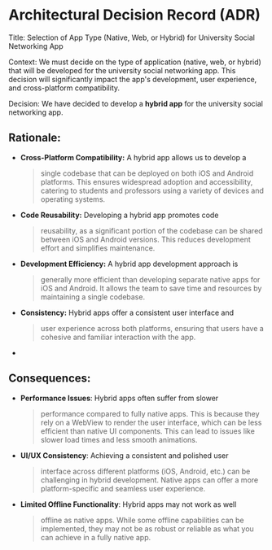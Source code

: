 # **Architectural Decision Record (ADR)** 

Title: Selection of App Type (Native, Web, or Hybrid) for University
Social Networking App 

Context: We must decide on the type of application (native, web, or
hybrid) that will be developed for the university social networking app.
This decision will significantly impact the app's development, user
experience, and cross-platform compatibility. 

Decision: We have decided to develop a **hybrid app** for the university
social networking app. 

## **Rationale:** 

- **Cross-Platform Compatibility:** A hybrid app allows us to develop a
  > single codebase that can be deployed on both iOS and Android
  > platforms. This ensures widespread adoption and accessibility,
  > catering to students and professors using a variety of devices and
  > operating systems. 

- **Code Reusability:** Developing a hybrid app promotes code
  > reusability, as a significant portion of the codebase can be shared
  > between iOS and Android versions. This reduces development effort
  > and simplifies maintenance. 

- **Development Efficiency:** A hybrid app development approach is
  > generally more efficient than developing separate native apps for
  > iOS and Android. It allows the team to save time and resources by
  > maintaining a single codebase. 

- **Consistency:** Hybrid apps offer a consistent user interface and
  > user experience across both platforms, ensuring that users have a
  > cohesive and familiar interaction with the app. 

- 

## **Consequences:** 

- **Performance Issues**: Hybrid apps often suffer from slower
  > performance compared to fully native apps. This is because they rely
  > on a WebView to render the user interface, which can be less
  > efficient than native UI components. This can lead to issues like
  > slower load times and less smooth animations. 

- **UI/UX Consistency**: Achieving a consistent and polished user
  > interface across different platforms (iOS, Android, etc.) can be
  > challenging in hybrid development. Native apps can offer a more
  > platform-specific and seamless user experience. 

- **Limited Offline Functionality**: Hybrid apps may not work as well
  > offline as native apps. While some offline capabilities can be
  > implemented, they may not be as robust or reliable as what you can
  > achieve in a fully native app. 
